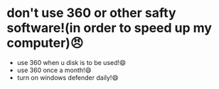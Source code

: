 # don't use 360 or other safty software!(in order to speed up my computer):angry:
+ use 360 when u disk is to be used!:smile:
+ use 360 once a month!:smile:
+ turn on windows defender daily!:smile:
